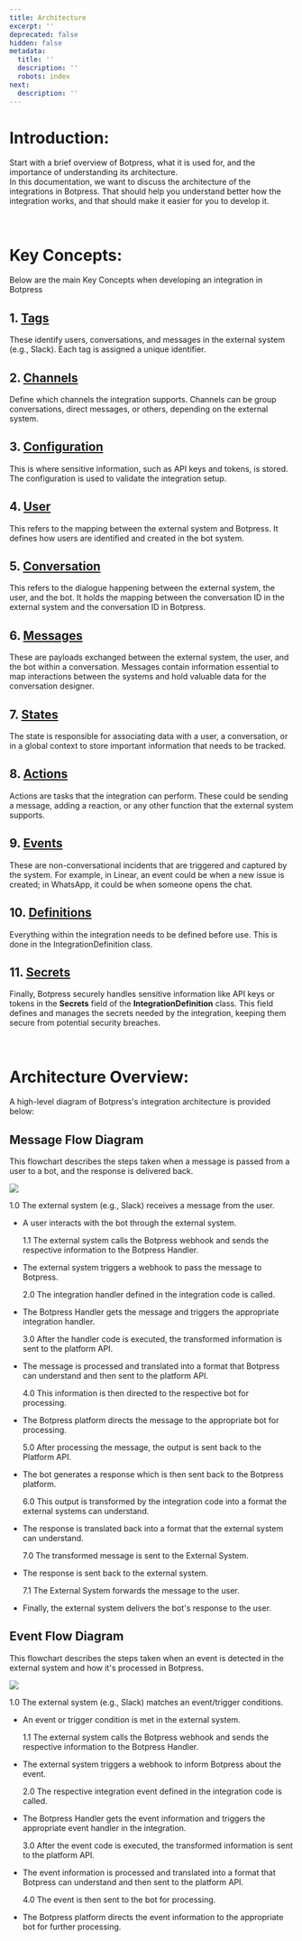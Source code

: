```yaml
---
title: Architecture
excerpt: ''
deprecated: false
hidden: false
metadata:
  title: ''
  description: ''
  robots: index
next:
  description: ''
---
```

# Introduction:

Start with a brief overview of Botpress, what it is used for, and the importance of understanding its architecture.\
In this documentation, we want to discuss the architecture of the integrations in Botpress. That should help you understand better how the integration works, and that should make it easier for you to develop it.

<br />

# Key Concepts:

Below are the main Key Concepts when developing an integration in Botpress

## 1. [Tags](../docs/tags)

These identify users, conversations, and messages in the external system (e.g., Slack). Each tag is assigned a unique identifier.

## 2. [Channels](../docs/channels)

Define which channels the integration supports. Channels can be group conversations, direct messages, or others, depending on the external system.

## 3. [Configuration](../docs/configuration)

This is where sensitive information, such as API keys and tokens, is stored. The configuration is used to validate the integration setup.

## 4. [User](../docs/user)

This refers to the mapping between the external system and Botpress. It defines how users are identified and created in the bot system.

## 5. [Conversation](../docs/conversation)

This refers to the dialogue happening between the external system, the user, and the bot. It holds the mapping between the conversation ID in the external system and the conversation ID in Botpress.

## 6. [Messages](../docs/messages)

These are payloads exchanged between the external system, the user, and the bot within a conversation. Messages contain information essential to map interactions between the systems and hold valuable data for the conversation designer.

## 7. [States](../docs/states)

The state is responsible for associating data with a user, a conversation, or in a global context to store important information that needs to be tracked.

## 8. [Actions](../docs/actions)

Actions are tasks that the integration can perform. These could be sending a message, adding a reaction, or any other function that the external system supports.

## 9. [Events](../docs/events)

These are non-conversational incidents that are triggered and captured by the system. For example, in Linear, an event could be when a new issue is created; in WhatsApp, it could be when someone opens the chat.

## 10. [Definitions](../docs/definitions)

Everything within the integration needs to be defined before use. This is done in the IntegrationDefinition class.

## 11. [Secrets](../docs/secrets)

Finally, Botpress securely handles sensitive information like API keys or tokens in the **Secrets** field of the **IntegrationDefinition** class. This field defines and manages the secrets needed by the integration, keeping them secure from potential security breaches.

<br />

# Architecture Overview:

A high-level diagram of Botpress's integration architecture is provided below:

## Message Flow Diagram

This flowchart describes the steps taken when a message is passed from a user to a bot, and the response is delivered back.

![](https://files.readme.io/ae304a3-image.png)

1.0 The external system (e.g., Slack) receives a message from the user.

* A user interacts with the bot through the external system.

  1.1 The external system calls the Botpress webhook and sends the respective information to the Botpress Handler.

* The external system triggers a webhook to pass the message to Botpress.

  2.0 The integration handler defined in the integration code is called.

* The Botpress Handler gets the message and triggers the appropriate integration handler.

  3.0 After the handler code is executed, the transformed information is sent to the platform API.

* The message is processed and translated into a format that Botpress can understand and then sent to the platform API.

  4.0 This information is then directed to the respective bot for processing.

* The Botpress platform directs the message to the appropriate bot for processing.

  5.0 After processing the message, the output is sent back to the Platform API.

* The bot generates a response which is then sent back to the Botpress platform.

  6.0 This output is transformed by the integration code into a format the external systems can understand.

* The response is translated back into a format that the external system can understand.

  7.0 The transformed message is sent to the External System.

* The response is sent back to the external system.

  7.1 The External System forwards the message to the user.

* Finally, the external system delivers the bot's response to the user.

## Event Flow Diagram

This flowchart describes the steps taken when an event is detected in the external system and how it's processed in Botpress.

![](https://files.readme.io/ce4be19-image.png)

1.0 The external system (e.g., Slack) matches an event/trigger conditions.

* An event or trigger condition is met in the external system.

  1.1 The external system calls the Botpress webhook and sends the respective information to the Botpress Handler.

* The external system triggers a webhook to inform Botpress about the event.

  2.0 The respective integration event defined in the integration code is called.

* The Botpress Handler gets the event information and triggers the appropriate event handler in the integration.

  3.0 After the event code is executed, the transformed information is sent to the platform API.

* The event information is processed and translated into a format that Botpress can understand and then sent to the platform API.

  4.0 The event is then sent to the bot for processing.

* The Botpress platform directs the event information to the appropriate bot for further processing.
